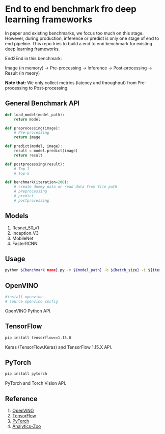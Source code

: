 # End to end benchmark fro deep learning frameworks

In paper and existing benchmarks, we focus too much on this stage. However, during production, inference or predict is only one stage of end to end pipeline. This repo tries to build a end to end benchmark for existing deep learning frameworks.

End2End in this benchmark:

Image (in memory) -> Pre-processing -> Inference -> Post-processing -> Result (in meory)

**Note that:** We only collect metrics (latency and throughput) from Pre-processing to Post-processing.

## General Benchmark API

```python
def load_model(model_path):
    return model

def preprocessing(image):
    # Pre-processing
    return image

def predict(model, image):
    result = model.predict(image)
    return result

def postprocessing(result):
    # Top-1
    # Top-5

def benchmark(iteration=200):
    # create dummy data or read data from file path
    # preprocessing
    # predict
    # postprocessing
```

## Models

1. Resnet_50_v1
2. Inception_V3
3. MobileNet
4. FasterRCNN

## Usage

```bash
python ${benchmark name}.py -m ${model_path} -b ${batch_size} -i ${iteration}
```

## OpenVINO

```bash
#install openvino
# source openvino config
```

OpenVINO Python API.

## TensorFlow

```bash
pip install tensorflow==1.15.0
```

Keras (TensorFlow.Keras) and TensorFlow 1.15.X API.

## PyTorch

```bash
pip install pytorch
```

PyTorch and Torch Vision API.

## Reference

1. [OpenVINO](https://software.intel.com/en-us/openvino-toolkit)
2. [TensorFlow](https://www.tensorflow.org/)
3. [PyTorch](https://pytorch.org/)
4. [Analytics-Zoo](https://github.com/intel-analytics/analytics-zoo)
